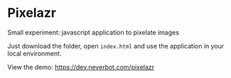 Pixelazr
========

Small experiment: javascript application to pixelate images

Just download the folder, open `index.html` and use the application in your local environment.

View the demo: https://dev.neverbot.com/pixelazr
